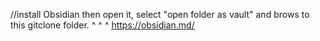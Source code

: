 //install Obsidian then open it, select "open folder as vault" and brows to this gitclone folder.
^
^
^
https://obsidian.md/
